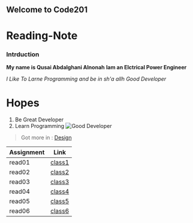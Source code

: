 ## Welcome to Code201
# Reading-Note
###  **Intrduction**
**My name is Qusai Abdalghani Alnonah** 
**Iam an Elctrical Power Engineer**

*I Like To Larne Programming and be in sh'a allh Good Developer*
# Hopes
1. Be Great Developer   
2. Learn Programming
![Good Developer](https://www.bairesdev.com/wp-content/uploads/2020/09/How-to-Find-the-Best-IoT-Developers-for-Smart-Cities.png)
>  Got more in :
[Design](https://github.com/Qusai-Alnonah)

| Assignment| Link |
| ----------- | ----------- |
| read01 | [class1](Class01.md) |
| read02 | [class2](Class02.md) |
| read03 | [class3](class03.md) |
| read04 | [class4](class04md)  |
| read05 | [class5](class05.md) |
| read06 | [class6](class06.md) |

<link rel="https://github.com/Qusai-Alnonah" href="Abut Us">